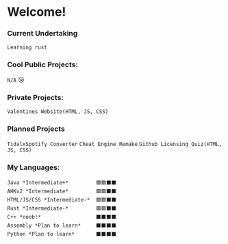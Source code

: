 # Welcome!

### Current Undertaking
`Learning rust`

### Cool Public Projects:
`N/A`
😢

### Private Projects:
`Valentines Website(HTML, JS, CSS)`

### Planned Projects
`TidalxSpotify Converter`
`Cheat Engine Remake`
`Github Licensing Quiz(HTML, JS, CSS)`

### My Languages:
    Java *Intermediate+*         🟩🟩⬛⬛
    AHKv2 *Intermediate*         🟩🟩⬛⬛
    HTML/JS/CSS *Intermediate-*  🟩🟩⬛⬛
    Rust *Intermediate-*         🟩🟩⬛⬛
    C++ *noob!*                  ⬛⬛⬛⬛
    Assembly *Plan to learn*     ⬛⬛⬛⬛
    Python *Plan to learn*       ⬛⬛⬛⬛
